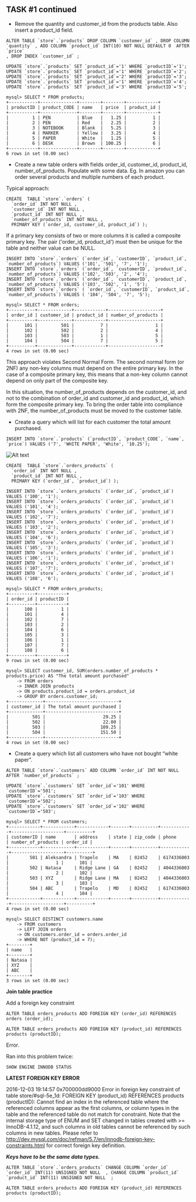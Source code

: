 ## TASK #1 continued

- Remove the quantity and customer_id from the products table. Also insert a product_id field.

```
ALTER TABLE `store`.`products` DROP COLUMN `customer_id` , DROP COLUMN `quantity` , ADD COLUMN `product_id` INT(10) NOT NULL DEFAULT 0  AFTER `price`
, DROP INDEX `customer_id` ;
```


```
UPDATE `store`.`products` SET `product_id`='1' WHERE `productID`='1';
UPDATE `store`.`products` SET `product_id`='1' WHERE `productID`='2';
UPDATE `store`.`products` SET `product_id`='2' WHERE `productID`='3';
UPDATE `store`.`products` SET `product_id`='1' WHERE `productID`='4';
UPDATE `store`.`products` SET `product_id`='3' WHERE `productID`='5';
```

```
mysql> SELECT * FROM products;
+-----------+--------------+--------+--------+------------+
| productID | product_CODE | name   | price  | product_id |
+-----------+--------------+--------+--------+------------+
|         1 | PEN          | Blue   |   1.25 |          1 |
|         2 | PEN          | Red    |   2.25 |          2 |
|         3 | NOTEBOOK     | Blank  |   5.25 |          3 |
|         4 | MARKER       | Yellow |   3.25 |          4 |
|         5 | PAPER        | White  |   1.25 |          5 |
|         6 | DESK         | Brown  | 100.25 |          6 |
+-----------+--------------+--------+--------+------------+
6 rows in set (0.00 sec)
```


- Create a new table orders with fields order_id, customer_id, product_id, number_of_products. Populate with some data. Eg.
In amazon you can order several products and multiple numbers of each product.

Typical approach:

```
CREATE  TABLE `store`.`orders` (
  `order_id` INT NOT NULL ,
  `customer_id` INT NOT NULL ,
  `product_id` INT NOT NULL ,
  `number_of_products` INT NOT NULL ,
  PRIMARY KEY (`order_id, customer_id, product_id`) );
```

If a primary key consists of two or more columns it is called a composite primary key. The pair ('order_id, product_id') must then be unique for the table and neither value can be NULL.

```
INSERT INTO `store`.`orders` (`order_id`, `customerID`, `product_id`, `number_of_products`) VALUES ('101', '501', '7', '1');
INSERT INTO `store`.`orders` (`order_id`, `customerID`, `product_id`, `number_of_products`) VALUES ('102', '503', '2', '4');
INSERT INTO `store`.`orders` (`order_id`, `customerID`, `product_id`, `number_of_products`) VALUES ('103', '502', '1', '5');
INSERT INTO `store`.`orders` ( `order_id`, `customerID`, `product_id`, `number_of_products`) VALUES ( '104', '504', '7', '5');
```

```
mysql> SELECT * FROM orders;
+----------+-------------+------------+--------------------+
| order_id | customer_id | product_id | number_of_products |
+----------+-------------+------------+--------------------+
|      101 |         501 |          7 |                  1 |
|      102 |         502 |          2 |                  4 |
|      103 |         503 |          1 |                  5 |
|      104 |         504 |          7 |                  5 |
+----------+-------------+------------+--------------------+
4 rows in set (0.00 sec)
```

This approach violates Second Normal Form. The second normal form (or 2NF) any non-key columns must depend on the entire primary key. In the case of a composite primary key, this means that a non-key column cannot depend on only part of the composite key.

In this situation, the number_of_products depends on the customer_id, and not to the combination of order_id and customer_id and product_id, which form the composite primary key. To bring the order table into compliance with 2NF, the number_of_products must be moved to the customer table.








- Create a query which will list for each customer the total amount purchased.


```
INSERT INTO `store`.`products` (`productID`, `product_CODE`, `name`, `price`) VALUES ('7', 'WHITE PAPER', 'White', '10.25');
```

![Alt text](img3.png)

```
CREATE  TABLE `store`.`orders_products` (
  `order_id` INT NOT NULL ,
  `product_id` INT NOT NULL ,
  PRIMARY KEY (`order_id`, `product_id`) );
```


```
INSERT INTO `store`.`orders_products` (`order_id`, `product_id`) VALUES ('100', '1');
INSERT INTO `store`.`orders_products` (`order_id`, `product_id`) VALUES ('101', '4');
INSERT INTO `store`.`orders_products` (`order_id`, `product_id`) VALUES ('102', '7');
INSERT INTO `store`.`orders_products` (`order_id`, `product_id`) VALUES ('103', '2');
INSERT INTO `store`.`orders_products` (`order_id`, `product_id`) VALUES ('104', '6');
INSERT INTO `store`.`orders_products` (`order_id`, `product_id`) VALUES ('105', '3');
INSERT INTO `store`.`orders_products` (`order_id`, `product_id`) VALUES ('106', '1');
INSERT INTO `store`.`orders_products` (`order_id`, `product_id`) VALUES ('107', '7');
INSERT INTO `store`.`orders_products` (`order_id`, `product_id`) VALUES ('108', '6');
```

```
mysql> SELECT * FROM orders_products;
+----------+-----------+
| order_id | productID |
+----------+-----------+
|      100 |         1 |
|      101 |         4 |
|      102 |         7 |
|      103 |         2 |
|      104 |         6 |
|      105 |         3 |
|      106 |         1 |
|      107 |         7 |
|      108 |         6 |
+----------+-----------+
9 rows in set (0.00 sec)
```


```
mysql> SELECT customer_id, SUM(orders.number_of_products * products.price) AS "The total amount purchased"
    -> FROM orders
    -> INNER JOIN products
    -> ON products.product_id = orders.product_id
    -> GROUP BY orders.customer_id;
+-------------+----------------------------+
| customer_id | The total amount purchased |
+-------------+----------------------------+
|         501 |                      29.25 |
|         502 |                      22.00 |
|         503 |                     109.25 |
|         504 |                     151.50 |
+-------------+----------------------------+
4 rows in set (0.00 sec)
```





- Create a query which list all customers who have not bought “white paper”.


```
ALTER TABLE `store`.`customers` ADD COLUMN `order_id` INT NOT NULL  AFTER `number_of_products` ;
```


```
UPDATE `store`.`customers` SET `order_id`='101' WHERE `customerID`='501';
UPDATE `store`.`customers` SET `order_id`='103' WHERE `customerID`='502';
UPDATE `store`.`customers` SET `order_id`='102' WHERE `customerID`='503';
```

```
mysql> SELECT * FROM customers;
+------------+------------+------------+-------+----------+------------+--------------------+----------+
| customerID | name       | address    | state | zip_code | phone      | number_of_products | order_id |
+------------+------------+------------+-------+----------+------------+--------------------+----------+
|        501 | Aleksandra | Trapelo    | MA    | 02452    | 6174336003 |                  1 |      101 |
|        502 | Natasa     | Ridge Lane | GA    | 02452    | 4044336003 |                  2 |      102 |
|        503 | XYZ        | Ridge Lane | MA    | 02452    | 4044336003 |                  3 |      103 |
|        504 | ABC        | Trapelo    | MD    | 02452    | 6174336003 |                  4 |      104 |
+------------+------------+------------+-------+----------+------------+--------------------+----------+
4 rows in set (0.00 sec)
```


```
mysql> SELECT DISTINCT customers.name
    -> FROM customers
    -> LEFT JOIN orders
    -> ON customers.order_id = orders.order_id
    -> WHERE NOT (product_id = 7);
+--------+
| name   |
+--------+
| Natasa |
| XYZ    |
| ABC    |
+--------+
3 rows in set (0.00 sec)
```







**Join table practice**

Add a foreign key constraint

```
ALTER TABLE orders_products ADD FOREIGN KEY (order_id) REFERENCES orders (order_id);
```

```
ALTER TABLE orders_products ADD FOREIGN KEY (product_id) REFERENCES products (productID);
```

Error.


Ran into this problem twice:

```
SHOW ENGINE INNODB STATUS
```
**LATEST FOREIGN KEY ERROR**

2016-12-03 19:14:57 0x700000dd9000 Error in foreign key constraint of table store/#sql-5e_1d:
FOREIGN KEY (product_id) REFERENCES products (productID):
Cannot find an index in the referenced table where the
referenced columns appear as the first columns, or column types
in the table and the referenced table do not match for constraint.
Note that the internal storage type of ENUM and SET changed in
tables created with >= InnoDB-4.1.12, and such columns in old tables
cannot be referenced by such columns in new tables.
Please refer to http://dev.mysql.com/doc/refman/5.7/en/innodb-foreign-key-constraints.html for correct foreign key definition.


**_Keys have to be the same data types._**




```
ALTER TABLE `store`.`orders_products` CHANGE COLUMN `order_id` `order_id` INT(11) UNSIGNED NOT NULL  , CHANGE COLUMN `product_id` `product_id` INT(11) UNSIGNED NOT NULL  ;
```


```
ALTER TABLE orders_products ADD FOREIGN KEY (product_id) REFERENCES products (productID);
```
